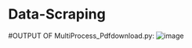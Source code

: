 # Data-Scraping
#OUTPUT OF MultiProcess_Pdfdownload.py:
![image](https://user-images.githubusercontent.com/88540402/130235976-0b672e43-6e39-4761-b3eb-697f3387b105.png)
